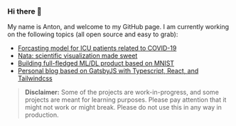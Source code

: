 ### Hi there 👋

My name is Anton, and welcome to my GitHub page. I am currently working on the following topics (all open source and easy to grab): 

- [Forcasting model for ICU patients related to COVID-19](https://github.com/ahelm/covid19-icu-forecasting)
- [Nata: scientific visualization made sweet](https://github.com/GoLP-IST/nata)
- [Building full-fledged ML/DL product based on MNIST](https://github.com/ahelm/mnist_webapp)
- [Personal blog based on GatsbyJS with Typescript, React, and Tailwindcss](https://github.com/ahelm/ahelm.github.io)

> **Disclaimer:**
> Some of the projects are work-in-progress, and some projects are meant for learning purposes. Please
> pay attention that it might not work or might break. Please do not use this in any way in production.
